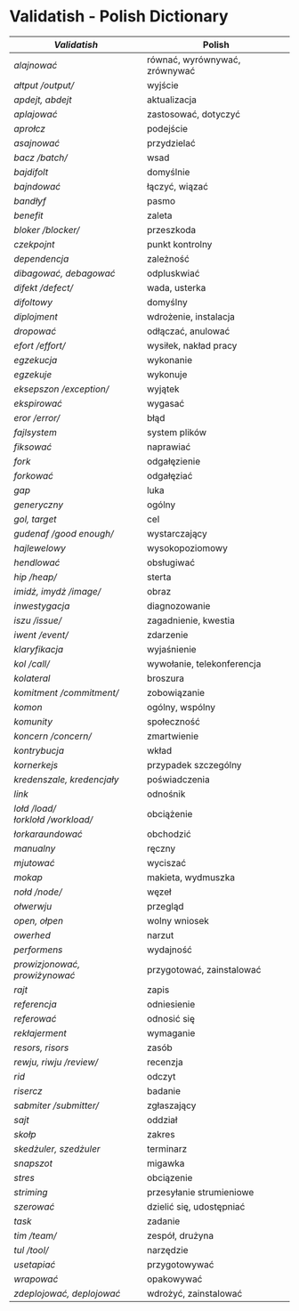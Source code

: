 # Validatish - Polish Dictionary

*Validatish* | Polish
--- | ---
*alajnować* | równać, wyrównywać, zrównywać
*ałtput /output/* |	wyjście
*apdejt, abdejt* | aktualizacja
*aplajować* | zastosować, dotyczyć
*aprołcz* | podejście
*asajnować* | przydzielać
*bacz /batch/* | wsad
*bajdifolt* | domyślnie
*bajndować* |	łączyć, wiązać
*bandłyf* | pasmo
*benefit* |	zaleta
*bloker /blocker/* | przeszkoda
*czekpojnt* | punkt kontrolny
*dependencja* |	zależność
*dibagować, debagować* | odpluskwiać
*difekt /defect/* | wada, usterka
*difoltowy* | domyślny
*diplojment* | wdrożenie, instalacja
*dropować* | odłączać, anulować
*efort /effort/* | wysiłek, nakład pracy
*egzekucja*	| wykonanie
*egzekuje* | wykonuje
*eksepszon /exception/* |	wyjątek
*ekspirować* | wygasać
*eror /error/* |	błąd
*fajlsystem* | system plików
*fiksować* | naprawiać
*fork* |	odgałęzienie
*forkować* |	odgałęziać
*gap* | luka
*generyczny* | ogólny
*gol, target* | cel
*gudenaf /good enough/* | wystarczający
*hajlewelowy* | wysokopoziomowy
*hendlować* | obsługiwać
*hip /heap/* | sterta
*imidż, imydż /image/* | obraz
*inwestygacja* |	diagnozowanie
*iszu /issue/* | zagadnienie, kwestia
*iwent /event/* | zdarzenie
*klaryfikacja* | wyjaśnienie
*kol /call/* | wywołanie, telekonferencja
*kolateral* | broszura
*komitment /commitment/* | zobowiązanie
*komon* | ogólny, wspólny
*komunity* |społeczność
*koncern /concern/* |zmartwienie
*kontrybucja* |	wkład
*kornerkejs* | przypadek szczególny
*kredenszale, kredencjały* | poświadczenia
*link* | odnośnik
*lołd /load/<br>łorklołd /workload/* | obciążenie
*łorkaraundować* |	obchodzić
*manualny* | ręczny
*mjutować* | wyciszać
*mokap* |	makieta, wydmuszka
*nołd /node/* | węzeł
*ołwerwju* | przegląd
*open, ołpen* | wolny wniosek
*owerhed* | narzut
*performens* | wydajność
*prowizjonować, prowiżynować* | przygotować, zainstalować
*rajt* | zapis
*referencja* | odniesienie
*referować* | odnosić się
*rekłajerment* | wymaganie
*resors, risors* | zasób
*rewju, riwju /review/* | recenzja
*rid* | odczyt
*risercz* | badanie
*sabmiter /submitter/* | zgłaszający
*sajt* | oddział
*skołp* | zakres
*skedżuler, szedżuler* | terminarz
*snapszot* | migawka
*stres* | obciązenie
*striming* | przesyłanie strumieniowe
*szerować* | dzielić się, udostępniać
*task* | zadanie
*tim /team/* | zespół, drużyna
*tul /tool/* | narzędzie
*usetapiać* | przygotowywać
*wrapować* | opakowywać
*zdeplojować, deplojować* | wdrożyć, zainstalować
